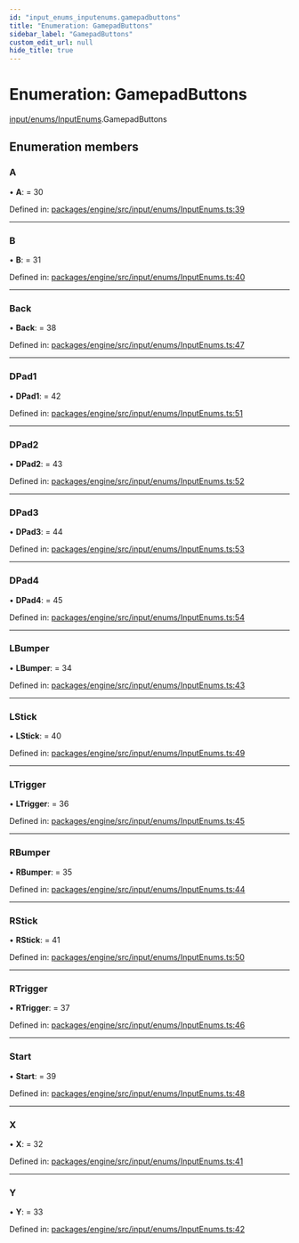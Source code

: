 ```yaml
---
id: "input_enums_inputenums.gamepadbuttons"
title: "Enumeration: GamepadButtons"
sidebar_label: "GamepadButtons"
custom_edit_url: null
hide_title: true
---
```


# Enumeration: GamepadButtons

[input/enums/InputEnums](../modules/input_enums_inputenums.md).GamepadButtons

## Enumeration members

### A

• **A**: = 30

Defined in: [packages/engine/src/input/enums/InputEnums.ts:39](https://github.com/xr3ngine/xr3ngine/blob/716a06460/packages/engine/src/input/enums/InputEnums.ts#L39)

___

### B

• **B**: = 31

Defined in: [packages/engine/src/input/enums/InputEnums.ts:40](https://github.com/xr3ngine/xr3ngine/blob/716a06460/packages/engine/src/input/enums/InputEnums.ts#L40)

___

### Back

• **Back**: = 38

Defined in: [packages/engine/src/input/enums/InputEnums.ts:47](https://github.com/xr3ngine/xr3ngine/blob/716a06460/packages/engine/src/input/enums/InputEnums.ts#L47)

___

### DPad1

• **DPad1**: = 42

Defined in: [packages/engine/src/input/enums/InputEnums.ts:51](https://github.com/xr3ngine/xr3ngine/blob/716a06460/packages/engine/src/input/enums/InputEnums.ts#L51)

___

### DPad2

• **DPad2**: = 43

Defined in: [packages/engine/src/input/enums/InputEnums.ts:52](https://github.com/xr3ngine/xr3ngine/blob/716a06460/packages/engine/src/input/enums/InputEnums.ts#L52)

___

### DPad3

• **DPad3**: = 44

Defined in: [packages/engine/src/input/enums/InputEnums.ts:53](https://github.com/xr3ngine/xr3ngine/blob/716a06460/packages/engine/src/input/enums/InputEnums.ts#L53)

___

### DPad4

• **DPad4**: = 45

Defined in: [packages/engine/src/input/enums/InputEnums.ts:54](https://github.com/xr3ngine/xr3ngine/blob/716a06460/packages/engine/src/input/enums/InputEnums.ts#L54)

___

### LBumper

• **LBumper**: = 34

Defined in: [packages/engine/src/input/enums/InputEnums.ts:43](https://github.com/xr3ngine/xr3ngine/blob/716a06460/packages/engine/src/input/enums/InputEnums.ts#L43)

___

### LStick

• **LStick**: = 40

Defined in: [packages/engine/src/input/enums/InputEnums.ts:49](https://github.com/xr3ngine/xr3ngine/blob/716a06460/packages/engine/src/input/enums/InputEnums.ts#L49)

___

### LTrigger

• **LTrigger**: = 36

Defined in: [packages/engine/src/input/enums/InputEnums.ts:45](https://github.com/xr3ngine/xr3ngine/blob/716a06460/packages/engine/src/input/enums/InputEnums.ts#L45)

___

### RBumper

• **RBumper**: = 35

Defined in: [packages/engine/src/input/enums/InputEnums.ts:44](https://github.com/xr3ngine/xr3ngine/blob/716a06460/packages/engine/src/input/enums/InputEnums.ts#L44)

___

### RStick

• **RStick**: = 41

Defined in: [packages/engine/src/input/enums/InputEnums.ts:50](https://github.com/xr3ngine/xr3ngine/blob/716a06460/packages/engine/src/input/enums/InputEnums.ts#L50)

___

### RTrigger

• **RTrigger**: = 37

Defined in: [packages/engine/src/input/enums/InputEnums.ts:46](https://github.com/xr3ngine/xr3ngine/blob/716a06460/packages/engine/src/input/enums/InputEnums.ts#L46)

___

### Start

• **Start**: = 39

Defined in: [packages/engine/src/input/enums/InputEnums.ts:48](https://github.com/xr3ngine/xr3ngine/blob/716a06460/packages/engine/src/input/enums/InputEnums.ts#L48)

___

### X

• **X**: = 32

Defined in: [packages/engine/src/input/enums/InputEnums.ts:41](https://github.com/xr3ngine/xr3ngine/blob/716a06460/packages/engine/src/input/enums/InputEnums.ts#L41)

___

### Y

• **Y**: = 33

Defined in: [packages/engine/src/input/enums/InputEnums.ts:42](https://github.com/xr3ngine/xr3ngine/blob/716a06460/packages/engine/src/input/enums/InputEnums.ts#L42)
